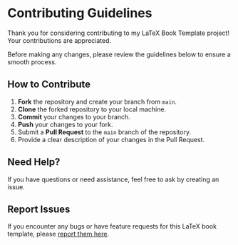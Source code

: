 # Contributing Guidelines

Thank you for considering contributing to my LaTeX Book Template project! Your contributions are appreciated.

Before making any changes, please review the guidelines below to ensure a smooth process.

## How to Contribute

1. **Fork** the repository and create your branch from `main`.
2. **Clone** the forked repository to your local machine.
3. **Commit** your changes to your branch.
4. **Push** your changes to your fork.
5. Submit a **Pull Request** to the `main` branch of the repository.
6. Provide a clear description of your changes in the Pull Request.

## Need Help?

If you have questions or need assistance, feel free to ask by creating an issue.

## Report Issues

If you encounter any bugs or have feature requests for this LaTeX book template, please [report them here](https://github.com/GuriTheoChem/latex_book_template/issues/new/choose).
